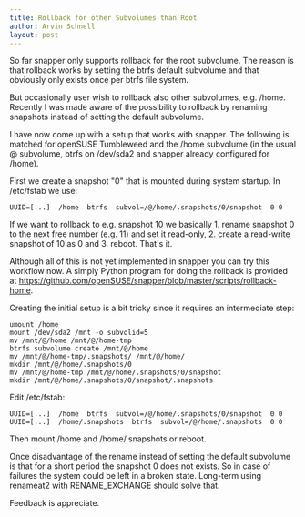 ```yaml
---
title: Rollback for other Subvolumes than Root
author: Arvin Schnell
layout: post
---
```


So far snapper only supports rollback for the root subvolume. The
reason is that rollback works by setting the btrfs default subvolume
and that obviously only exists once per btrfs file system.

But occasionally user wish to rollback also other subvolumes, e.g.
/home. Recently I was made aware of the possibility to rollback by
renaming snapshots instead of setting the default subvolume.

I have now come up with a setup that works with snapper. The following
is matched for openSUSE Tumbleweed and the /home subvolume (in the
usual @ subvolume, btrfs on /dev/sda2 and snapper already configured
for /home).

First we create a snapshot "0" that is mounted during system
startup. In /etc/fstab we use:

~~~
UUID=[...]  /home  btrfs  subvol=/@/home/.snapshots/0/snapshot  0 0
~~~

If we want to rollback to e.g. snapshot 10 we basically 1. rename
snapshot 0 to the next free number (e.g. 11) and set it read-only,
2. create a read-write snapshot of 10 as 0 and 3. reboot. That's it.

Although all of this is not yet implemented in snapper you can try
this workflow now. A simply Python program for doing the rollback is
provided at
https://github.com/openSUSE/snapper/blob/master/scripts/rollback-home.

Creating the initial setup is a bit tricky since it requires an
intermediate step:

~~~
umount /home
mount /dev/sda2 /mnt -o subvolid=5
mv /mnt/@/home /mnt/@/home-tmp
btrfs subvolume create /mnt/@/home
mv /mnt/@/home-tmp/.snapshots/ /mnt/@/home/
mkdir /mnt/@/home/.snapshots/0
mv /mnt/@/home-tmp /mnt/@/home/.snapshots/0/snapshot
mkdir /mnt/@/home/.snapshots/0/snapshot/.snapshots
~~~

Edit /etc/fstab:

~~~
UUID=[...]  /home  btrfs  subvol=/@/home/.snapshots/0/snapshot  0 0
UUID=[...]  /home/.snapshots  btrfs  subvol=/@/home/.snapshots  0 0
~~~

Then mount /home and /home/.snapshots or reboot.

Once disadvantage of the rename instead of setting the default
subvolume is that for a short period the snapshot 0 does not
exists. So in case of failures the system could be left in a broken
state. Long-term using renameat2 with RENAME_EXCHANGE should solve
that.

Feedback is appreciate.
